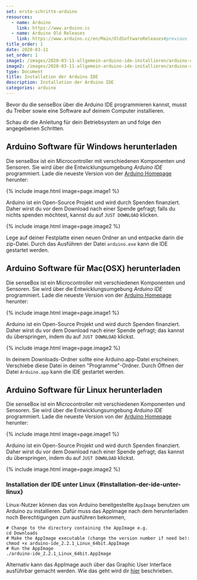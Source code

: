 ```yaml
---
set: erste-schritte-arduino
resources:
  - name: Arduino
    link: https://www.arduino.cc
  - name: Arduino Old Releases
    link: https://www.arduino.cc/en/Main/OldSoftwareReleases#previous
title_order: 1
date: 2020-03-11
set_order: 1
image1: /images/2020-03-11-allgemein-arduino-ide-installieren/arduino-download.png
image2: /images/2020-03-11-allgemein-arduino-ide-installieren/arduino-donate.png
type: Document
title: Installation der Arduino IDE
description: Installation der Arduino IDE
categories: arduino
---
```


Bevor du die senseBox über die Arduino IDE programmieren kannst, musst du Treiber sowie eine Software auf deinem Computer installieren.

Schau dir die Anleitung für dein Betriebsystem an und folge den angegebenen Schritten.

## Arduino Software für Windows herunterladen

Die senseBox ist ein Microcontroller mit verschiedenen Komponenten und Sensoren. Sie wird über die Entwicklungsumgebung _Arduino IDE_ programmiert. Lade die neueste Version von der [Arduino Homepage](https://www.arduino.cc/en/software) herunter:

{% include image.html image=page.image1 %}

Arduino ist ein Open-Source Projekt und wird durch Spenden finanziert. Daher wirst du vor dem Download nach einer Spende gefragt; falls du nichts spenden möchtest, kannst du auf `JUST DOWNLOAD` klicken.

{% include image.html image=page.image2 %}

Lege auf deiner Festplatte einen neuen Ordner an und entpacke darin die zip-Datei. Durch das Ausführen der Datei `arduino.exe` kann die IDE gestartet werden.

## Arduino Software für Mac(OSX) herunterladen

Die senseBox ist ein Microcontroller mit verschiedenen Komponenten und Sensoren. Sie wird über die Entwicklungsumgebung _Arduino IDE_ programmiert. Lade die neueste Version von der [Arduino Homepage](https://www.arduino.cc/en/software) herunter:

{% include image.html image=page.image1 %}

Arduino ist ein Open-Source Projekt und wird durch Spenden finanziert. Daher wirst du vor dem Download nach einer Spende gefragt; das kannst du überspringen, indem du auf `JUST DOWNLOAD` klickst.

{% include image.html image=page.image2 %}

In deinem Downloads-Ordner sollte eine Arduino.app-Datei erscheinen. Verschiebe diese Datei in deinen "Programme"-Ordner. Durch Öffnen der Datei `Arduino.app` kann die IDE gestartet werden.

## Arduino Software für Linux herunterladen

Die senseBox ist ein Microcontroller mit verschiedenen Komponenten und Sensoren. Sie wird über die Entwicklungsumgebung _Arduino IDE_ programmiert. Lade die neueste Version von der [Arduino Homepage](https://www.arduino.cc/en/software) herunter:

{% include image.html image=page.image1 %}

Arduino ist ein Open-Source Projekt und wird durch Spenden finanziert. Daher wirst du vor dem Download nach einer Spende gefragt; das kannst du überspringen, indem du auf `JUST DOWNLOAD` klickst.

{% include image.html image=page.image2 %}

### Installation der IDE unter Linux {#installation-der-ide-unter-linux}

Linux-Nutzer können das von Arduino bereitgestellte `AppImage` benutzen um Arduino zu installieren. Dafür muss das AppImage nach dem herunterladen noch Berechtigungen zum ausführen bekommen,

```text
# Change to the directory containing the AppImage e.g.
cd Downloads
# Make the AppImage executable (change the version number if need be):
chmod +x arduino-ide_2.2.1_Linux_64bit.AppImage
# Run the AppImage
./arduino-ide_2.2.1_Linux_64bit.AppImage
```

Alternativ kann das AppImage auch über das Graphic User Interface ausführbar gemacht werden. Wie das geht wird dir [hier](https://docs.appimage.org/introduction/quickstart.html) beschrieben.
